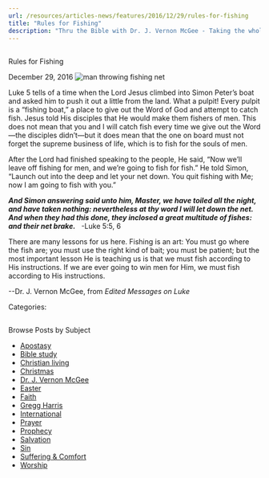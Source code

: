 ```yaml
---
url: /resources/articles-news/features/2016/12/29/rules-for-fishing
title: "Rules for Fishing"
description: "Thru the Bible with Dr. J. Vernon McGee - Taking the whole Word to the whole world"
---
```







## 
 Rules for Fishing


December 29, 2016
![](https://ttb.org/images/default-source/Features-and-News/fishing.jpg?sfvrsn=5cc1c16_2 "man throwing fishing net")




 Luke 5 tells of a time when the Lord Jesus climbed into Simon Peter’s boat and asked him to push it out a little from the land. What a pulpit! Every pulpit is a “fishing boat,” a place to give out the Word of God and attempt to catch fish. Jesus told His disciples that He would make them fishers of men. This does not mean that you and I will catch fish every time we give out the Word—the disciples didn’t—but it does mean that the one on board must not forget the supreme business of life, which is to fish for the souls of men.  

  

After the Lord had finished speaking to the people, He said, “Now we’ll leave off fishing for men, and we’re going to fish for fish.” He told Simon, “Launch out into the deep and let your net down. You quit fishing with Me; now I am going to fish with you.”  

  

***And Simon answering said unto him, Master, we have toiled all the night, and have taken nothing: nevertheless at thy word I will let down the net. And when they had this done, they inclosed a great multitude of fishes: and their net brake.***   -Luke 5:5, 6  

  

There are many lessons for us here. Fishing is an art: You must go where the fish are; you must use the right kind of bait; you must be patient; but the most important lesson He is teaching us is that we must fish according to His instructions. If we are ever going to win men for Him, we must fish according to His instructions.  

  

--Dr. J. Vernon McGee, from *Edited Messages on Luke*   

  


Categories: 









## 
 Browse Posts by Subject


* [Apostasy](/resources/articles-news/-in-tags/tags/Apostasy)
* [Bible study](/resources/articles-news/-in-tags/tags/Bible-study)
* [Christian living](/resources/articles-news/-in-tags/tags/Christian-living)
* [Christmas](/resources/articles-news/-in-tags/tags/Christmas)
* [Dr. J. Vernon McGee](/resources/articles-news/-in-tags/tags/Dr-J-Vernon-McGee)
* [Easter](/resources/articles-news/-in-tags/tags/easter)
* [Faith](/resources/articles-news/-in-tags/tags/Faith)
* [Gregg Harris](/resources/articles-news/-in-tags/tags/Gregg-Harris)
* [International](/resources/articles-news/-in-tags/tags/International)
* [Prayer](/resources/articles-news/-in-tags/tags/prayer)
* [Prophecy](/resources/articles-news/-in-tags/tags/Prophecy)
* [Salvation](/resources/articles-news/-in-tags/tags/Salvation)
* [Sin](/resources/articles-news/-in-tags/tags/sin)
* [Suffering & Comfort](/resources/articles-news/-in-tags/tags/Suffering-Comfort)
* [Worship](/resources/articles-news/-in-tags/tags/worship)






